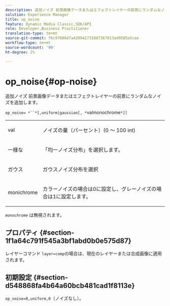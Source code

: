 ```yaml
---
description: 追加ノイズ 前景画像データまたはエフェクトレイヤーの前景にランダムなノイズを追加します。
solution: Experience Manager
title: op_noise
feature: Dynamic Media Classic,SDK/API
role: Developer,Business Practitioner
translation-type: tm+mt
source-git-commit: f6c97606d7a4209427316d7367013ad9585a5cae
workflow-type: tm+mt
source-wordcount: '99'
ht-degree: 2%

---
```



# op_noise{#op-noise}

追加ノイズ 前景画像データまたはエフェクトレイヤーの前景にランダムなノイズを追加します。

`op_noise= *``*[,uniform|gaussian[, *`valmonochrome`*]]`

<table id="table_40675464E5824D52BF392ECCE2DDC03C"> 
 <tbody> 
  <tr> 
   <td colname="col1"> <p><span class="codeph"> val</span> </p> </td> 
   <td colname="col2"> <p>ノイズの量（パーセント）(0 ～ 100 int) </p> </td> 
  </tr> 
  <tr> 
   <td colname="col1"> <p><span class="codeph"> 一様な</span> </p> </td> 
   <td colname="col2"> <p>「均一ノイズ分布」を選択します。 </p> </td> 
  </tr> 
  <tr> 
   <td colname="col1"> <p><span class="codeph"> ガウス</span> </p> </td> 
   <td colname="col2"> <p>ガウスノイズ分布を選択 </p> </td> 
  </tr> 
  <tr> 
   <td colname="col1"> <p><span class="varname"> monichrome</span> </p> </td> 
   <td colname="col2"> <p>カラーノイズの場合は0に設定し、グレーノイズの場合は1に設定します。 </p> </td> 
  </tr> 
 </tbody> 
</table>

*`monochrome`* は無視されます。

## プロパティ {#section-1f1a64c791f545a3bf1abd0b0e575d87}

レイヤーコマンド `layer=comp`の場合は、現在のレイヤーまたは合成画像に適用されます。

## 初期設定 {#section-d548868fa4b64a60bcb481cad1f8113e}

`op_noise=0,uniform,0`（ノイズなし）。

